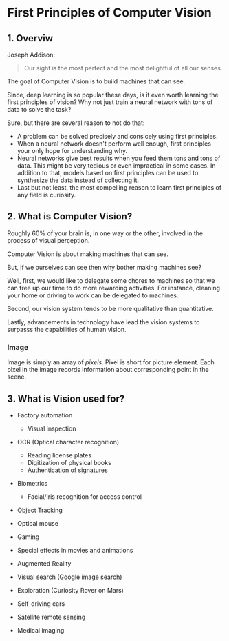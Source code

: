 # First Principles of Computer Vision

## 1. Overviw

Joseph Addison:

> Our sight is the most perfect and the most delightful of all our senses.

The goal of Computer Vision is to build machines that can see.

Since, deep learning is so popular these days, is it even worth learning the first principles of vision? Why not just train a neural network with tons of data to solve the task?

Sure, but there are several reason to not do that:

- A problem can be solved precisely and consicely using first principles.
- When a neural network doesn't perform well enough, first principles your only hope for understanding why.
- Neural networks give best results when you feed them tons and tons of data. This might be very tedious or even impractical in some cases. In addition to that, models based on first principles can be used to synthesize the data instead of collecting it.
- Last but not least, the most compelling reason to learn first principles of any field is curiosity.

## 2. What is Computer Vision?

Roughly 60% of your brain is, in one way or the other, involved in the process of visual perception.

Computer Vision is about making machines that can see.

But, if we ourselves can see then why bother making machines see?

Well, first, we would like to delegate some chores to machines so that we can free up our time to do more rewarding activities. For instance, cleaning your home or driving to work can be delegated to machines.

Second, our vision system tends to be more qualitative than quantitative.

Lastly, advancements in technology have lead the vision systems to surpasss the capabilities of human vision.

### Image

Image is simply an array of _pixels_. Pixel is short for picture element. Each pixel in the image records information about corresponding point in the scene.

## 3. What is Vision used for?

- Factory automation
  - Visual inspection
- OCR (Optical character recognition)

  - Reading license plates
  - Digitization of physical books
  - Authentication of signatures

- Biometrics

  - Facial/Iris recognition for access control

- Object Tracking
- Optical mouse
- Gaming
- Special effects in movies and animations
- Augmented Reality
- Visual search (Google image search)
- Exploration (Curiosity Rover on Mars)
- Self-driving cars
- Satellite remote sensing
- Medical imaging
